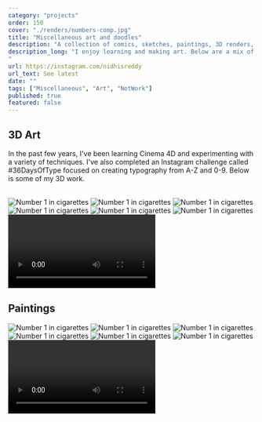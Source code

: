 ```yaml
---
category: "projects"
order: 150
cover: "./renders/numbers-comp.jpg"
title: "Miscellaneous art and doodles"
description: "A collection of comics, sketches, paintings, 3D renders, and art studies."
description_long: "I enjoy learning and making art. Below are a mix of various pieces that I've done over the years.
"
url: https://instagram.com/nidhisreddy
url_text: See latest
date: ""
tags: ["Miscellaneous", "Art", "NotWork"]
published: true
featured: false
---
```

 
## 3D Art

In the past few years, I've been learning Cinema 4D and experimenting with a variety of techniques. I've also completed an Instagram challenge called #36DaysOfType focused on creating typography from A-Z and 0-9. Below is some of my 3D work.

<br>
<div class="grid-row">
    <img src="./renders/1.png" alt="Number 1 in cigarettes" />
    <img src="./renders/1.png" alt="Number 1 in cigarettes" />
    <img src="./renders/1.png" alt="Number 1 in cigarettes" />
    <img src="./renders/1.png" alt="Number 1 in cigarettes" />
    <img src="./renders/1.png" alt="Number 1 in cigarettes" />
    <img src="./renders/1.png" alt="Number 1 in cigarettes" />
    <video><source src="./anim/eye-to-hand.mp4" type="video/mp4"></video>
</div>

## Paintings

<div class="grid-row">
    <img src="./paintings/mermaid.png" alt="Number 1 in cigarettes" />
    <img src="./renders/1.png" alt="Number 1 in cigarettes" />
    <img src="./renders/1.png" alt="Number 1 in cigarettes" />
    <img src="./renders/1.png" alt="Number 1 in cigarettes" />
    <img src="./renders/1.png" alt="Number 1 in cigarettes" />
    <img src="./renders/1.png" alt="Number 1 in cigarettes" />
    <video><source src="./anim/eye-to-hand.mp4" type="video/mp4"></video>
</div>